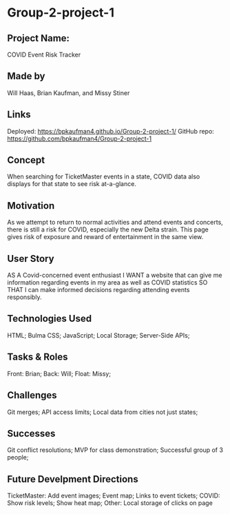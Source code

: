 # Group-2-project-1

## Project Name:
COVID Event Risk Tracker

## Made by 
Will Haas, Brian Kaufman, and Missy Stiner

## Links
Deployed: https://bpkaufman4.github.io/Group-2-project-1/
GitHub repo: https://github.com/bpkaufman4/Group-2-project-1

## Concept
When searching for TicketMaster events in a state, COVID data also displays for that state to see risk at-a-glance.

## Motivation
As we attempt to return to normal activities and attend events and concerts, there is still a risk for COVID, especially the new Delta strain. This page gives risk of exposure and reward of entertainment in the same view.

## User Story
AS A Covid-concerned event enthusiast 
I WANT a website that can give me information regarding events in my area as well as COVID statistics 
SO THAT I can make informed decisions regarding attending events responsibly.

## Technologies Used
HTML;
Bulma CSS;
JavaScript;
Local Storage;
Server-Side APIs;

## Tasks & Roles
Front: Brian; Back: Will; Float: Missy;

## Challenges
Git merges;
API access limits;
Local data from cities not just states;

## Successes
Git conflict resolutions;
MVP for class demonstration;
Successful group of 3 people;

## Future Develpment Directions
TicketMaster: Add event images; Event map; Links to event tickets;
COVID: Show risk levels; Show heat map; 
Other: Local storage of clicks on page